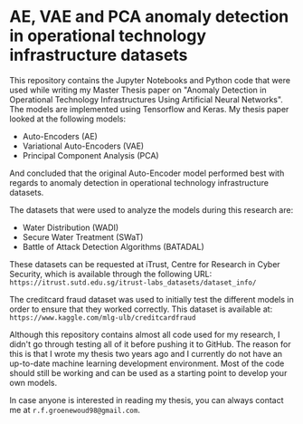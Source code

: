 # AE, VAE and PCA anomaly detection in operational technology infrastructure datasets
This repository contains the Jupyter Notebooks and Python code that were used while writing my Master Thesis paper on "Anomaly Detection in Operational Technology Infrastructures Using Artificial Neural Networks". The models are implemented using Tensorflow and Keras. My thesis paper looked at the following models:

- Auto-Encoders (AE)
- Variational Auto-Encoders (VAE)
- Principal Component Analysis (PCA)

And concluded that the original Auto-Encoder model performed best with regards to anomaly detection in operational technology infrastructure datasets. 

The datasets that were used to analyze the models during this research are:
- Water Distribution (WADI)
- Secure Water Treatment (SWaT)
- Battle of Attack Detection Algorithms (BATADAL)

These datasets can be requested at iTrust, Centre for Research in Cyber Security, which is available through the following URL:
```https://itrust.sutd.edu.sg/itrust-labs_datasets/dataset_info/```

The creditcard fraud dataset was used to initially test the different models in order to ensure that they worked correctly. This dataset is available at:
```https://www.kaggle.com/mlg-ulb/creditcardfraud```

Although this repository contains almost all code used for my research, I didn't go through testing all of it before pushing it to GitHub. The reason for this is that I wrote my thesis two years ago and I currently do not have an up-to-date machine learning development environment. Most of the code should still be working and can be used as a starting point to develop your own models.

In case anyone is interested in reading my thesis, you can always contact me at ```r.f.groenewoud98@gmail.com```.
